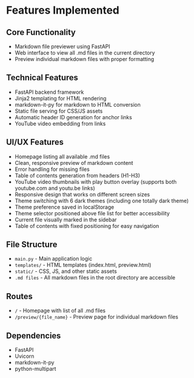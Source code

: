 # Features Implemented

## Core Functionality
- Markdown file previewer using FastAPI
- Web interface to view all .md files in the current directory
- Preview individual markdown files with proper formatting

## Technical Features
- FastAPI backend framework
- Jinja2 templating for HTML rendering
- markdown-it-py for markdown to HTML conversion
- Static file serving for CSS/JS assets
- Automatic header ID generation for anchor links
- YouTube video embedding from links

## UI/UX Features
- Homepage listing all available .md files
- Clean, responsive preview of markdown content
- Error handling for missing files
- Table of contents generation from headers (H1-H3)
- YouTube video thumbnails with play button overlay (supports both youtube.com and youtu.be links)
- Responsive design that works on different screen sizes
- Theme switching with 6 dark themes (including one totally dark theme)
- Theme preference saved in localStorage
- Theme selector positioned above file list for better accessibility
- Current file visually marked in the sidebar
- Table of contents with fixed positioning for easy navigation

## File Structure
- `main.py` - Main application logic
- `templates/` - HTML templates (index.html, preview.html)
- `static/` - CSS, JS, and other static assets
- `.md files` - All markdown files in the root directory are accessible

## Routes
- `/` - Homepage with list of all .md files
- `/preview/{file_name}` - Preview page for individual markdown files

## Dependencies
- FastAPI
- Uvicorn
- markdown-it-py
- python-multipart